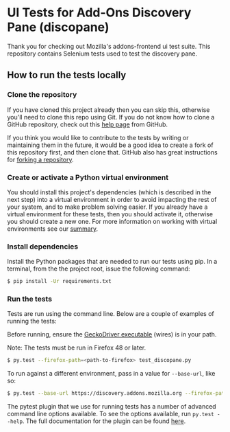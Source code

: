 UI Tests for Add-Ons Discovery Pane (discopane)
==================================

Thank you for checking out Mozilla's addons-frontend ui test suite.
This repository contains Selenium tests used to test the discovery pane.

How to run the tests locally
-----------------------------------------

### Clone the repository
If you have cloned this project already then you can skip this, otherwise you'll need to clone this repo using Git.
If you do not know how to clone a GitHub repository, check out this
[help page][git-clone] from GitHub.

If you think you would like to contribute to the tests by writing or maintaining them in the future,
it would be a good idea to create a fork of this repository first, and then clone that.
GitHub also has great instructions for [forking a repository][git-fork].

### Create or activate a Python virtual environment
You should install this project's dependencies (which is described in the next step) into a virtual environment
in order to avoid impacting the rest of your system, and to make problem solving easier.
If you already have a virtual environment for these tests, then you should activate it,
otherwise you should create a new one.
For more information on working with virtual environments see our
[summary][virtualenv].

### Install dependencies
Install the Python packages that are needed to run our tests using pip. In a terminal,
from the the project root, issue the following command:

```bash
$ pip install -Ur requirements.txt
```

### Run the tests
Tests are run using the command line. Below are a couple of examples of running the tests:

Before running, ensure the [GeckoDriver executable][geckodriver] (wires) is in your path.

Note: The tests must be run in Firefox 48 or later.

```bash
$ py.test --firefox-path=<path-to-firefox> test_discopane.py
```

To run against a different environment, pass in a value for `--base-url`, like so:

```bash
$ py.test --base-url https://discovery.addons.mozilla.org --firefox-path=<path-to-firefox> test_discopane.py
```

The pytest plugin that we use for running tests has a number of advanced
command line options available. To see the options available, run
`py.test --help`. The full documentation for the plugin can be found
[here][pytest-selenium].

[git-clone]: https://help.github.com/articles/cloning-a-repository/
[git-fork]: https://help.github.com/articles/fork-a-repo/
[geckodriver]: https://developer.mozilla.org/en-US/docs/Mozilla/QA/Marionette/WebDriver#Setting_up_the_Marionette_executable
[pytest-selenium]: http://pytest-selenium.readthedocs.org/
[virtualenv]: https://wiki.mozilla.org/QA/Execution/Web_Testing/Automation/Virtual_Environments
